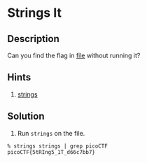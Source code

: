 # Strings It
## Description
Can you find the flag in [file](strings) without running it?
## Hints
1. [strings](https://linux.die.net/man/1/strings)
## Solution
1. Run `strings` on the file.
```console
% strings strings | grep picoCTF
picoCTF{5tRIng5_1T_d66c7bb7}
```

